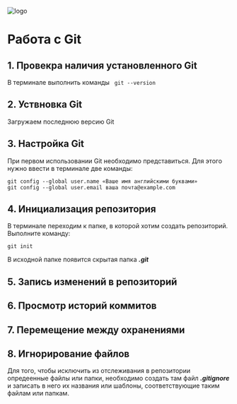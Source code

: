 ![logo](logo.jpeg)
# Работа с Git
## 1. Провекра наличия установленного Git 
В терминале выполнить команды  ` git --version` 

## 2. Уствновка Git 
Загружаем последнюю версию Git

## 3. Настройка Git 
При первом использовании Git необходимо представиться. Для этого нужно ввести в терминале две команды:
```
git config --global user.name «Ваше имя английскими буквами»
git config --global user.email ваша почта@example.com
```

## 4. Инициализация репозитория
В терминале переходим к папке, в которой хотим создать репозиторий. Выполните команду:
```
git init
```
В исходной папке появится скрытая папка ***.git***

## 5. Запись изменений в репозиторий

## 6. Просмотр историй коммитов

## 7. Перемещение между охранениями

## 8. Игнорирование файлов
Для того, чтобы исключить из отслеживания в репозитории опредеенные файлы или папки, необходимо создать там файл ***.gitignore*** и записать в него их названия или шаблоны, соответствующие таким файлам или папкам.
 